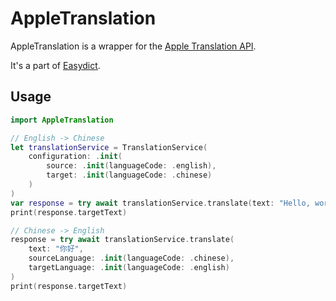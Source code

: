 # AppleTranslation

AppleTranslation is a wrapper for the [Apple Translation API](https://developer.apple.com/documentation/Translation/translating-text-within-your-app).

It's a part of [Easydict](https://github.com/tisfeng/Easydict).

## Usage

```swift
import AppleTranslation

// English -> Chinese
let translationService = TranslationService(
    configuration: .init(
        source: .init(languageCode: .english),
        target: .init(languageCode: .chinese)
    )
)
var response = try await translationService.translate(text: "Hello, world!")
print(response.targetText)

// Chinese -> English
response = try await translationService.translate(
    text: "你好",
    sourceLanguage: .init(languageCode: .chinese),
    targetLanguage: .init(languageCode: .english)
)
print(response.targetText)
```
